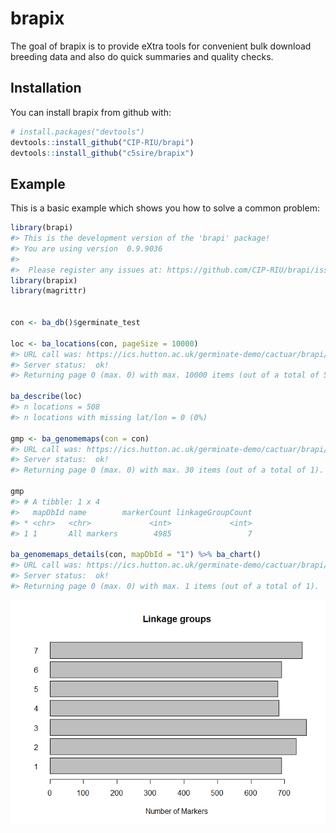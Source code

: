 
<!-- README.md is generated from README.Rmd. Please edit that file -->
brapix
======

The goal of brapix is to provide eXtra tools for convenient bulk download breeding data and also do quick summaries and quality checks.

Installation
------------

You can install brapix from github with:

``` r
# install.packages("devtools")
devtools::install_github("CIP-RIU/brapi")
devtools::install_github("c5sire/brapix")
```

Example
-------

This is a basic example which shows you how to solve a common problem:

``` r
library(brapi)
#> This is the development version of the 'brapi' package!
#> You are using version  0.9.9036 
#> 
#>  Please register any issues at: https://github.com/CIP-RIU/brapi/issues
library(brapix)
library(magrittr)


con <- ba_db()$germinate_test

loc <- ba_locations(con, pageSize = 10000)
#> URL call was: https://ics.hutton.ac.uk/germinate-demo/cactuar/brapi/v1/locations?page=0&pageSize=10000
#> Server status:  ok!
#> Returning page 0 (max. 0) with max. 10000 items (out of a total of 508).

ba_describe(loc)
#> n locations = 508
#> n locations with missing lat/lon = 0 (0%)

gmp <- ba_genomemaps(con = con)
#> URL call was: https://ics.hutton.ac.uk/germinate-demo/cactuar/brapi/v1/maps/?page=0&pageSize=30&species=&type=&
#> Server status:  ok!
#> Returning page 0 (max. 0) with max. 30 items (out of a total of 1).

gmp
#> # A tibble: 1 x 4
#>   mapDbId name        markerCount linkageGroupCount
#> * <chr>   <chr>             <int>             <int>
#> 1 1       All markers        4985                 7

ba_genomemaps_details(con, mapDbId = "1") %>% ba_chart()
#> URL call was: https://ics.hutton.ac.uk/germinate-demo/cactuar/brapi/v1/maps/1/
#> Server status:  ok!
#> Returning page 0 (max. 0) with max. 1 items (out of a total of 1).
```

![](README-example-1.png)
